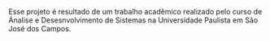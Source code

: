 Esse projeto é resultado de um trabalho acadêmico realizado pelo curso de Ánalise e Desesnvolvimento de Sistemas na Universidade Paulista em São José dos Campos.
